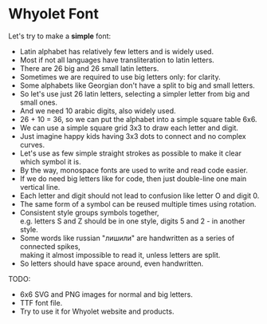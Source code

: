 # Whyolet Font

Let's try to make a **simple** font:

* Latin alphabet has relatively few letters and is widely used.
* Most if not all languages have transliteration to latin letters.
* There are 26 big and 26 small latin letters.
* Sometimes we are required to use big letters only: for clarity.
* Some alphabets like Georgian don't have a split to big and small letters.
* So let's use just 26 latin letters, selecting a simpler letter from big and small ones.
* And we need 10 arabic digits, also widely used.
* 26 + 10 = 36, so we can put the alphabet into a simple square table 6x6.
* We can use a simple square grid 3x3 to draw each letter and digit.
* Just imagine happy kids having 3x3 dots to connect and no complex curves.
* Let's use as few simple straight strokes as possible to make it clear which symbol it is.
* By the way, monospace fonts are used to write and read code easier.
* If we do need big letters like for code, then just double-line one main vertical line.
* Each letter and digit should not lead to confusion like letter O and digit 0.
* The same form of a symbol can be reused multiple times using rotation.
* Consistent style groups symbols together,  
  e.g. letters S and Z should be in one style, digits 5 and 2 - in another style.
* Some words like russian "лишили" are handwritten as a series of connected spikes,  
  making it almost impossible to read it, unless letters are split.
* So letters should have space around, even handwritten.

TODO:
* 6x6 SVG and PNG images for normal and big letters.
* TTF font file.
* Try to use it for Whyolet website and products.
